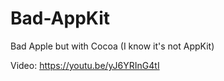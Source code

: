 # Bad-AppKit
Bad Apple but with Cocoa (I know it's not AppKit)

Video: https://youtu.be/yJ6YRInG4tI
